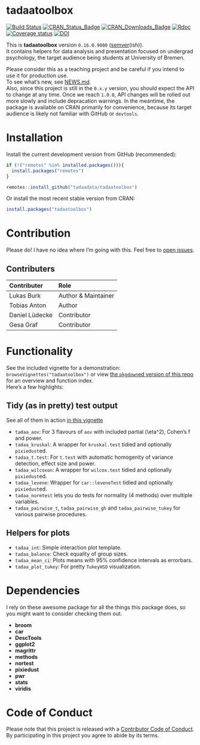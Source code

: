 
<!-- README.md is generated from README.Rmd. Please edit that file -->

# tadaatoolbox

[![Build
Status](https://travis-ci.org/tadaadata/tadaatoolbox.svg)](https://travis-ci.org/tadaadata/tadaatoolbox)
[![CRAN\_Status\_Badge](https://www.r-pkg.org/badges/version-ago/tadaatoolbox)](https://cran.r-project.org/package=tadaatoolbox)
[![CRAN\_Downloads\_Badge](https://cranlogs.r-pkg.org/badges/tadaatoolbox)](https://cran.r-project.org/package=tadaatoolbox)
[![Rdoc](http://www.rdocumentation.org/badges/version/tadaatoolbox)](http://www.rdocumentation.org/packages/tadaatoolbox)
[![Coverage
status](https://codecov.io/gh/tadaadata/tadaatoolbox/branch/master/graph/badge.svg)](https://codecov.io/github/tadaadata/tadaatoolbox?branch=master)
[![DOI](https://zenodo.org/badge/DOI/10.5281/zenodo.1494965.svg)](https://doi.org/10.5281/zenodo.1494965)

This is **tadaatoolbox** version `0.16.0.9000`
([semver](http://semver.org/)(ish)).<br /> It contains helpers for data
analysis and presentation focused on undergrad psychology, the target
audience being students at University of Bremen.

Please consider this as a teaching project and be careful if you intend
to use it for production use.<br /> To see what’s new, see
[NEWS.md](https://github.com/tadaadata/tadaatoolbox/blob/master/NEWS.md).  
Also, since this project is still in the `0.x.y` version, you should
expect the API to change at any time. Once we reach `1.0.0`, API changes
will be rolled out more slowly and include depracation warnings. In the
meantime, the package is available on CRAN primarily for convenience,
because its target audience is likely not familiar with GitHub or
`devtools`.

# Installation

Install the current development version from GitHub (recommended):

``` r
if (!("remotes" %in% installed.packages())){
  install.packages("remotes")
}

remotes::install_github("tadaadata/tadaatoolbox")
```

Or install the most recent stable version from CRAN:

``` r
install.packages("tadaatoolbox")
```

# Contribution

Please do\! I have no idea where I’m going with this. Feel free to [open
issues](https://github.com/tadaadata/tadaatoolbox/issues).

## Contributers

| Contributer    | Role                |
| :------------- | :------------------ |
| Lukas Burk     | Author & Maintainer |
| Tobias Anton   | Author              |
| Daniel Lüdecke | Contributor         |
| Gesa Graf      | Contributor         |

# Functionality

See the included vignette for a demonstration:
`browseVignettes("tadaatoolbox")` or view [the `pkgdown`ed version of
this repo](https://tadaatoolbox.tadaa-data.de) for an overview and
function index.  
Here’s a few highlights:

## Tidy (as in pretty) test output

See all of them in action [in this
vignette](https://tadaatoolbox.tadaa-data.de/articles/test_output.html)

  - `tadaa_aov`: For 3 flavours of `aov` with included partial
    \(\eta^2\), Cohen’s f and power.
  - `tadaa_kruskal`: A wrapper for `kruskal.test` tidied and optionally
    `pixiedust`ed.
  - `tadaa_t.test`: For `t.test` with automatic homogenity of variance
    detection, effect size and power.
  - `tadaa_wilcoxon`: A wrapper for `wilcox.test` tidied and optionally
    `pixiedust`ed.
  - `tadaa_levene`: Wrapper for `car::leveneTest` tidied and optionally
    `pixiedust`ed.
  - `tadaa_normtest` lets you do tests for normality (4 methods) over
    multiple variables.
  - `tadaa_pairwise_t`, `tadaa_pairwise_gh` and `tadaa_pairwise_tukey`
    for various pairwise procedures.

## Helpers for plots

  - `tadaa_int`: Simple interaction plot template.
  - `tadaa_balance`: Check equality of group sizes.
  - `tadaa_mean_ci`: Plots means with 95% confidence intervals as
    errorbars.
  - `tadaa_plot_tukey`: For pretty `TukeyHSD` visualization.

# Dependencies

I rely on these awesome package for all the things this package does, so
you might want to consider checking them out.

  - **broom**
  - **car**
  - **DescTools**
  - **ggplot2**
  - **magrittr**
  - **methods**
  - **nortest**
  - **pixiedust**
  - **pwr**
  - **stats**
  - **viridis**

# Code of Conduct

Please note that this project is released with a [Contributor Code of
Conduct](CONDUCT.md). By participating in this project you agree to
abide by its terms.
